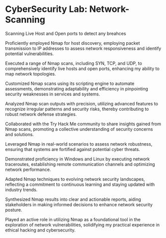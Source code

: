 # CyberSecurity Lab: Network-Scanning
Scanning Live Host and Open ports to detect any breahces

Proficiently employed Nmap for host discovery, employing packet transmission to IP addresses to assess network responsiveness and identify potential vulnerabilities.

Executed a range of Nmap scans, including SYN, TCP, and UDP, to comprehensively identify live hosts and open ports, enhancing my ability to map network topologies.

Customized Nmap scans using its scripting engine to automate assessments, demonstrating adaptability and efficiency in pinpointing security weaknesses in services and systems.

Analyzed Nmap scan outputs with precision, utilizing advanced features to recognize irregular patterns and security risks, thereby contributing to robust network defense strategies.

Collaborated with the Try Hack Me community to share insights gained from Nmap scans, promoting a collective understanding of security concerns and solutions.

Leveraged Nmap in real-world scenarios to assess network robustness, ensuring that systems are fortified against potential cyber threats.

Demonstrated proficiency in Windows and Linux by executing network traceroutes, establishing remote communication channels and optimizing network performance.

Adapted Nmap techniques to evolving network security landscapes, reflecting a commitment to continuous learning and staying updated with industry trends.

Synthesized Nmap results into clear and actionable reports, aiding stakeholders in making informed decisions to enhance network security posture.

Played an active role in utilizing Nmap as a foundational tool in the exploration of network vulnerabilities, solidifying my practical experience in ethical hacking and cybersecurity.
